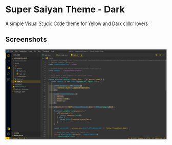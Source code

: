 # Super Saiyan Theme - Dark

A simple Visual Studio Code theme for Yellow and Dark color lovers

## Screenshots

![screenshot](./images/screenshot.jpeg)
